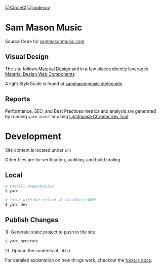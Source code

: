 [![CircleCI](https://circleci.com/gh/BobbyMBailey/sammasonmusic.svg?style=svg)](https://circleci.com/gh/BobbyMBailey/sammasonmusic) [![codecov](https://codecov.io/gh/BobbyMBailey/sammasonmusic/branch/master/graph/badge.svg)](https://codecov.io/gh/BobbyMBailey/sammasonmusic)

# Sam Mason Music
Source Code for [sammasonmusic.com](https://www.sammasonmusic.com)

## Visual Design
The site follows [Material Design](https://material.io/design/) and in a few places directly leverages [Material Design Web Components](https://material.io/develop/web/)

A light StyleGuide is found at [sammasonmusic styleguide](https://www.sammasonmusic.com/styleguide) 

## Reports
Performance, SEO, and Best Practices metrics and analysis are generated by running `yarn audit` or using [Lighthouse Chrome Dev Tool](https://developers.google.com/web/tools/lighthouse/)


# Development
Site content is located under `src` 

Other files are for verification, auditing, and build tooling

## Local

``` bash
# install dependencies
$ yarn

# serve with hot reload at localhost:3000
$ yarn dev
```

## Publish Changes
1). Generate static project to push to the site
``` bash
$ yarn generate
```
2). Upload the contents of `.dist`

For detailed explanation on how things work, checkout the [Nuxt.js docs](https://github.com/nuxt/nuxt.js).

